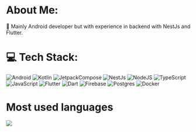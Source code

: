 # About Me:
🔭 Mainly Android developer but with experience in backend with NestJs and Flutter.<br>

<!-- END YOUTUBE-CARDS -->
# 💻 Tech Stack:
![Android](https://img.shields.io/badge/Android-008000?style=for-the-badge&logo=android&logoColor=white)
![Kotlin](https://img.shields.io/badge/Kotlin-CC0066?style=for-the-badge&logo=kotlin&logoColor=white)
![JetpackCompose](https://img.shields.io/badge/JetpackCompose-%230175C2.svg?style=for-the-badge&logo=jetpackcompose&logoColor=white)
![NestJs](https://img.shields.io/badge/Nest.Js-8A2BE2?style=for-the-badge&logo=node.js&logoColor=white)
![NodeJS](https://img.shields.io/badge/node.js-6DA55F?style=for-the-badge&logo=node.js&logoColor=white)
![TypeScript](https://img.shields.io/badge/typescript-%23007ACC.svg?style=for-the-badge&logo=typescript&logoColor=white)
![JavaScript](https://img.shields.io/badge/javascript-%23323330.svg?style=for-the-badge&logo=javascript&logoColor=%23F7DF1E) 
![Flutter](https://img.shields.io/badge/Flutter-%2302569B.svg?style=for-the-badge&logo=Flutter&logoColor=white) 
![Dart](https://img.shields.io/badge/dart-%230175C2.svg?style=for-the-badge&logo=dart&logoColor=white)
![Firebase](https://img.shields.io/badge/firebase-FFD700?style=for-the-badge&logo=firebase&logoColor=white)
![Postgres](https://img.shields.io/badge/postgres-245ebd?style=for-the-badge&logo=postgresql&logoColor=white)
![Docker](https://img.shields.io/badge/docker-1a8db8?style=for-the-badge&logo=docker&logoColor=white)

# Most used languages
![](https://github-readme-stats.vercel.app/api/top-langs/?username=dominikdoric&theme=nord&hide_border=true&include_all_commits=true&langs_count=14&count_private=false&layout=compact)
